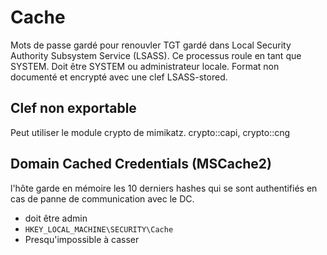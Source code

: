# Cache
Mots de passe gardé pour renouvler TGT gardé dans Local Security Authority Subsystem Service (LSASS). Ce processus roule en tant que SYSTEM. Doit être SYSTEM ou administrateur locale.
Format non documenté et encrypté avec une clef LSASS-stored.

## Clef non exportable
Peut utiliser le module crypto de mimikatz. crypto::capi, crypto::cng

## Domain Cached Credentials (MSCache2)
l'hôte garde en mémoire les 10 derniers hashes qui se sont authentifiés en cas de panne de communication avec le DC. 
* doit être admin
* `HKEY_LOCAL_MACHINE\SECURITY\Cache`
* Presqu'impossible à casser